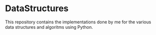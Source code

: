 # DataStructures
This repository contains the implementations done by me for the various data structures and algoritms using Python.
